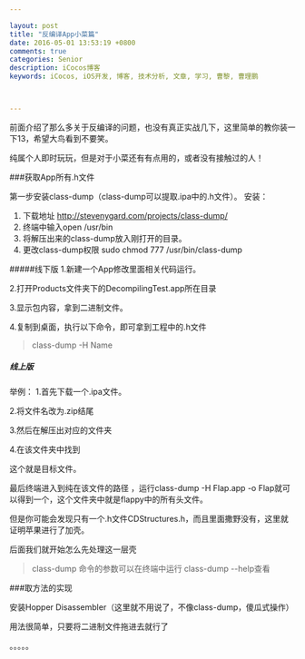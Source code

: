 ```yaml
---

layout: post
title: "反编译App小菜篇"
date: 2016-05-01 13:53:19 +0800
comments: true
categories: Senior
description: iCocos博客
keywords: iCocos, iOS开发, 博客, 技术分析, 文章, 学习, 曹黎, 曹理鹏



---  
```



前面介绍了那么多关于反编译的问题，也没有真正实战几下，这里简单的教你装一下13，希望大鸟看到不要笑。

纯属个人即时玩玩，但是对于小菜还有有点用的，或者没有接触过的人！



<!--more-->



###获取App所有.h文件

第一步安装class-dump（class-dump可以提取.ipa中的.h文件）。
安装：
1. 下载地址 http://stevenygard.com/projects/class-dump/
2. 终端中输入open /usr/bin
3. 将解压出来的class-dump放入刚打开的目录。     
4. 更改class-dump权限     sudo chmod 777 /usr/bin/class-dump

#####线下版
1.新建一个App修改里面相关代码运行。
 
2.打开Products文件夹下的DecompilingTest.app所在目录

3.显示包内容，拿到二进制文件。

4.复制到桌面，执行以下命令，即可拿到工程中的.h文件

>class-dump -H Name

##### 线上版


举例：
1.首先下载一个.ipa文件。
 
2.将文件名改为.zip结尾

3.然后在解压出对应的文件夹

4.在该文件夹中找到

这个就是目标文件。


最后终端进入到纯在该文件的路径 ，运行class-dump -H Flap.app -o Flap就可以得到一个，这个文件夹中就是flappy中的所有头文件。

但是你可能会发现只有一个.h文件CDStructures.h，而且里面撒野没有，这里就证明苹果进行了加壳。

后面我们就开始怎么先处理这一层壳

>class-dump 命令的参数可以在终端中运行 class-dump --help查看


###取方法的实现

安装Hopper Disassembler（这里就不用说了，不像class-dump，傻瓜式操作）

用法很简单，只要将二进制文件拖进去就行了

。。。。。
